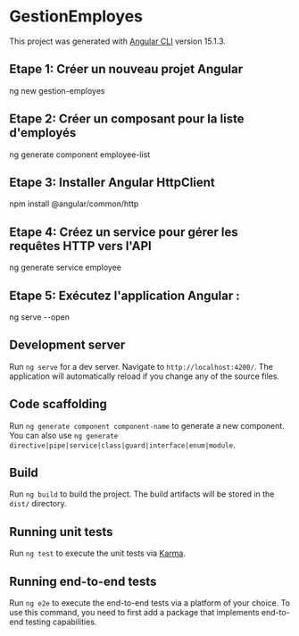 # GestionEmployes

This project was generated with [Angular CLI](https://github.com/angular/angular-cli) version 15.1.3.
## Etape 1: Créer un nouveau projet Angular
ng new gestion-employes

## Etape 2: Créer un composant pour la liste d'employés 
ng generate component employee-list

## Etape 3: Installer Angular HttpClient 
npm install @angular/common/http

## Etape 4: Créez un service pour gérer les requêtes HTTP vers l'API 
ng generate service employee

## Etape 5: Exécutez l'application Angular :
ng serve --open
## Development server

Run `ng serve` for a dev server. Navigate to `http://localhost:4200/`. The application will automatically reload if you change any of the source files.

## Code scaffolding

Run `ng generate component component-name` to generate a new component. You can also use `ng generate directive|pipe|service|class|guard|interface|enum|module`.

## Build

Run `ng build` to build the project. The build artifacts will be stored in the `dist/` directory.

## Running unit tests

Run `ng test` to execute the unit tests via [Karma](https://karma-runner.github.io).

## Running end-to-end tests

Run `ng e2e` to execute the end-to-end tests via a platform of your choice. To use this command, you need to first add a package that implements end-to-end testing capabilities.
